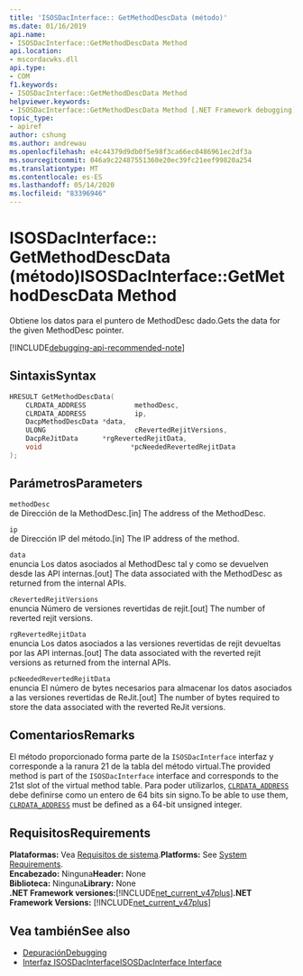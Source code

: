 ```yaml
---
title: 'ISOSDacInterface:: GetMethodDescData (método)'
ms.date: 01/16/2019
api.name:
- ISOSDacInterface::GetMethodDescData Method
api.location:
- mscordacwks.dll
api.type:
- COM
f1.keywords:
- ISOSDacInterface::GetMethodDescData Method
helpviewer.keywords:
- ISOSDacInterface::GetMethodDescData Method [.NET Framework debugging]
topic_type:
- apiref
author: cshung
ms.author: andrewau
ms.openlocfilehash: e4c44379d9db0f5e98f3ca66ec0486961ec2df3a
ms.sourcegitcommit: 046a9c22487551360e20ec39fc21eef99820a254
ms.translationtype: MT
ms.contentlocale: es-ES
ms.lasthandoff: 05/14/2020
ms.locfileid: "83396946"
---
```

# <a name="isosdacinterfacegetmethoddescdata-method"></a><span data-ttu-id="e266d-102">ISOSDacInterface:: GetMethodDescData (método)</span><span class="sxs-lookup"><span data-stu-id="e266d-102">ISOSDacInterface::GetMethodDescData Method</span></span>

<span data-ttu-id="e266d-103">Obtiene los datos para el puntero de MethodDesc dado.</span><span class="sxs-lookup"><span data-stu-id="e266d-103">Gets the data for the given MethodDesc pointer.</span></span>

[!INCLUDE[debugging-api-recommended-note](../../../../includes/debugging-api-recommended-note.md)]

## <a name="syntax"></a><span data-ttu-id="e266d-104">Sintaxis</span><span class="sxs-lookup"><span data-stu-id="e266d-104">Syntax</span></span>

```cpp
HRESULT GetMethodDescData(
    CLRDATA_ADDRESS            methodDesc,
    CLRDATA_ADDRESS            ip,
    DacpMethodDescData *data,
    ULONG                      cRevertedRejitVersions,
    DacpReJitData      *rgRevertedRejitData,
    void                      *pcNeededRevertedRejitData
);
```

## <a name="parameters"></a><span data-ttu-id="e266d-105">Parámetros</span><span class="sxs-lookup"><span data-stu-id="e266d-105">Parameters</span></span>

`methodDesc`\
<span data-ttu-id="e266d-106">de Dirección de la MethodDesc.</span><span class="sxs-lookup"><span data-stu-id="e266d-106">[in] The address of the MethodDesc.</span></span>

`ip`\
<span data-ttu-id="e266d-107">de Dirección IP del método.</span><span class="sxs-lookup"><span data-stu-id="e266d-107">[in] The IP address of the method.</span></span>

`data`\
<span data-ttu-id="e266d-108">enuncia Los datos asociados al MethodDesc tal y como se devuelven desde las API internas.</span><span class="sxs-lookup"><span data-stu-id="e266d-108">[out] The data associated with the MethodDesc as returned from the internal APIs.</span></span>

`cRevertedRejitVersions`\
<span data-ttu-id="e266d-109">enuncia Número de versiones revertidas de rejit.</span><span class="sxs-lookup"><span data-stu-id="e266d-109">[out] The number of reverted rejit versions.</span></span>

`rgRevertedRejitData`\
<span data-ttu-id="e266d-110">enuncia Los datos asociados a las versiones revertidas de rejit devueltas por las API internas.</span><span class="sxs-lookup"><span data-stu-id="e266d-110">[out] The data associated with the reverted rejit versions as returned from the internal APIs.</span></span>

`pcNeededRevertedRejitData`\
<span data-ttu-id="e266d-111">enuncia El número de bytes necesarios para almacenar los datos asociados a las versiones revertidas de ReJit.</span><span class="sxs-lookup"><span data-stu-id="e266d-111">[out] The number of bytes required to store the data associated with the reverted ReJit versions.</span></span>

## <a name="remarks"></a><span data-ttu-id="e266d-112">Comentarios</span><span class="sxs-lookup"><span data-stu-id="e266d-112">Remarks</span></span>

<span data-ttu-id="e266d-113">El método proporcionado forma parte de la `ISOSDacInterface` interfaz y corresponde a la ranura 21 de la tabla del método virtual.</span><span class="sxs-lookup"><span data-stu-id="e266d-113">The provided method is part of the `ISOSDacInterface` interface and corresponds to the 21st slot of the virtual method table.</span></span> <span data-ttu-id="e266d-114">Para poder utilizarlos, [`CLRDATA_ADDRESS`](../common-data-types-unmanaged-api-reference.md) debe definirse como un entero de 64 bits sin signo.</span><span class="sxs-lookup"><span data-stu-id="e266d-114">To be able to use them, [`CLRDATA_ADDRESS`](../common-data-types-unmanaged-api-reference.md) must be defined as a 64-bit unsigned integer.</span></span>

## <a name="requirements"></a><span data-ttu-id="e266d-115">Requisitos</span><span class="sxs-lookup"><span data-stu-id="e266d-115">Requirements</span></span>

<span data-ttu-id="e266d-116">**Plataformas:** Vea [Requisitos de sistema](../../../../docs/framework/get-started/system-requirements.md).</span><span class="sxs-lookup"><span data-stu-id="e266d-116">**Platforms:** See [System Requirements](../../../../docs/framework/get-started/system-requirements.md).</span></span>  
<span data-ttu-id="e266d-117">**Encabezado:** Ninguna</span><span class="sxs-lookup"><span data-stu-id="e266d-117">**Header:** None</span></span>  
<span data-ttu-id="e266d-118">**Biblioteca:** Ninguna</span><span class="sxs-lookup"><span data-stu-id="e266d-118">**Library:** None</span></span>  
<span data-ttu-id="e266d-119">**.NET Framework versiones:**[!INCLUDE[net_current_v47plus](../../../../includes/net-current-v47plus.md)]</span><span class="sxs-lookup"><span data-stu-id="e266d-119">**.NET Framework Versions:** [!INCLUDE[net_current_v47plus](../../../../includes/net-current-v47plus.md)]</span></span>  

## <a name="see-also"></a><span data-ttu-id="e266d-120">Vea también</span><span class="sxs-lookup"><span data-stu-id="e266d-120">See also</span></span>

- [<span data-ttu-id="e266d-121">Depuración</span><span class="sxs-lookup"><span data-stu-id="e266d-121">Debugging</span></span>](index.md)
- [<span data-ttu-id="e266d-122">Interfaz ISOSDacInterface</span><span class="sxs-lookup"><span data-stu-id="e266d-122">ISOSDacInterface Interface</span></span>](isosdacinterface-interface.md)
